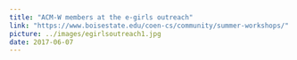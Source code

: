 ```yaml
---
title: "ACM-W members at the e-girls outreach"
link: "https://www.boisestate.edu/coen-cs/community/summer-workshops/"
picture: ../images/egirlsoutreach1.jpg
date: 2017-06-07
---
```

